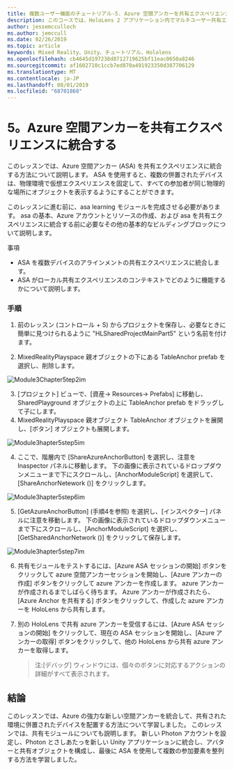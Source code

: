 ```yaml
---
title: 複数ユーザー機能のチュートリアル-5. Azure 空間アンカーを共有エクスペリエンスに統合する
description: このコースでは、HoloLens 2 アプリケーション内でマルチユーザー共有エクスペリエンスを実装する方法について説明します。
author: jessemcculloch
ms.author: jemccull
ms.date: 02/26/2019
ms.topic: article
keywords: Mixed Reality、Unity、チュートリアル、Hololens
ms.openlocfilehash: cb4645d197238d8712719625bf11eac0650a8246
ms.sourcegitcommit: af1602710c1ccb7ed870a491923350d387706129
ms.translationtype: MT
ms.contentlocale: ja-JP
ms.lasthandoff: 08/01/2019
ms.locfileid: "68701868"
---
```

# <a name="5-integrating-azure-spatial-anchors-into-a-shared-experience"></a>5。Azure 空間アンカーを共有エクスペリエンスに統合する

このレッスンでは、Azure 空間アンカー (ASA) を共有エクスペリエンスに統合する方法について説明します。 ASA を使用すると、複数の併置されたデバイスは、物理環境で仮想エクスペリエンスを固定して、すべての参加者が同じ物理的な場所にオブジェクトを表示するようにすることができます。

このレッスンに進む前に、asa learning モジュールを完成させる必要があります。 asa の基本、Azure アカウントとリソースの作成、および asa を共有エクスペリエンスに統合する前に必要なその他の基本的なビルディングブロックについて説明します。

事項

- ASA を複数デバイスのアラインメントの共有エクスペリエンスに統合します。
- ASA がローカル共有エクスペリエンスのコンテキストでどのように機能するかについて説明します。

### <a name="instructions"></a>手順

1. 前のレッスン (コントロール + S) からプロジェクトを保存し、必要なときに簡単に見つけられるように "HLSharedProjectMainPart5" という名前を付けます。

2. MixedRealityPlayspace 親オブジェクトの下にある TableAnchor prefab を選択し、削除します。

![Module3Chapter5tep2im](images/module3chapter5step2im.PNG)

3.  [プロジェクト] ビューで、[資産-> Resources-> Prefabs] に移動し、SharedPlayground オブジェクトの上に TableAnchor prefab をドラッグして子にします。
4.  MixedRealityPlayspace 親オブジェクト TableAnchor オブジェクトを展開し、[ボタン] オブジェクトも展開します。 

![Module3hapter5step5im](images/module3chapter5step5im.PNG)

4. ここで、階層内で [ShareAzureAnchorButton] を選択し、注意を Inaspector パネルに移動します。 下の画像に表示されているドロップダウンメニューまで下にスクロールし、[AnchorModuleScript] を選択して、[ShareAnchorNetework ()] をクリックします。

![Module3hapter5step6im](images/module3chapter5step6im.PNG)

5. [GetAzureAnchorButton] (手順4を参照) を選択し、[インスペクター] パネルに注意を移動します。 下の画像に表示されているドロップダウンメニューまで下にスクロールし、[AnchorModuleScript] を選択し、[GetSharedAnchorNetwork ()] をクリックして保存します。

![Module3hapter5step7im](images/module3chapter5step7im.PNG)

6. 共有モジュールをテストするには、[Azure ASA セッションの開始] ボタンをクリックして azure 空間アンカーセッションを開始し、[Azure アンカーの作成] ボタンをクリックして azure アンカーを作成します。 azure アンカーが作成されるまでしばらく待ちます。 Azure アンカーが作成されたら、[Azure Anchor を共有する] ボタンをクリックして、作成した azure アンカーを HoloLens から共有します。

7. 別の HoloLens で共有 azure アンカーを受信するには、[Azure ASA セッションの開始] をクリックして、現在の ASA セッションを開始し、[Azure アンカーの取得] ボタンをクリックして、他の HoloLens から共有 azure アンカーを取得します。

   > 注:[デバッグ] ウィンドウには、個々のボタンに対応するアクションの詳細がすべて表示されます。

## <a name="congratulations"></a>結論

このレッスンでは、Azure の強力な新しい空間アンカーを統合して、共有された環境に併置されたデバイスを配置する方法について学習しました。 このレッスンでは、共有モジュールについても説明します。 新しい Photon アカウントを設定し、Photon とさしあたっを新しい Unity アプリケーションに統合し、アバターと共有オブジェクトを構成し、最後に ASA を使用して複数の参加要素を整列する方法を学習しました。 

